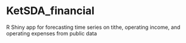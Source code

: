 # KetSDA_financial
R Shiny app for forecasting time series on tithe, operating income, and operating expenses from public data
